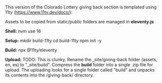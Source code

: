 This version of the Colorado Lottery giving back section is templated using 11ty (https://www.11ty.dev/docs/):

Assets to be copied from static/public folders are managed in **eleventy.js**

**Shell:**
nvm use 16

**Setup:**
mkdir build-11ty
cd build-11ty
npm init -y

**Build:**
npx @11ty/eleventy

**Upload:**
TODO: This is clunky.
Rename the _site/giving-back folder (assets, en, es) to "_site/build". Compress the **build** folder into a single .zip file for upload. The uploading looks for a single folder called "build" and unpacks its contents into the /giving-back/ directory.
